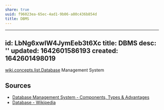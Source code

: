 ```yaml
---
share: true
uuid: f96023ea-65ec-4ad1-9b06-a80c436b854d
title: DBMS
---
```

---
id: LbNg6xwIW4JymEeb3t6Xc
title: DBMS
desc: ''
updated: 1642601586193
created: 1642601498019
---
[wiki.concepts.list.Database](/undefined) Management System

## Sources

* [Database Management System - Components, Types & Advantages](https://byjus.com/govt-exams/database-management-system-dbms/)
* [Database - Wikipedia](https://en.wikipedia.org/wiki/Database)
